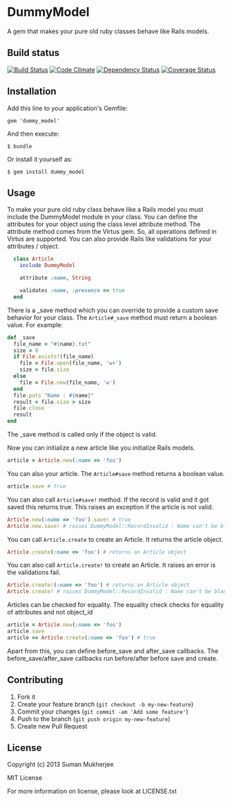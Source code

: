 # DummyModel

A gem that makes your pure old ruby classes behave like Rails models.

## Build status

[![Build Status](https://travis-ci.org/sumanmukherjee03/dummy_model.png)](https://travis-ci.org/sumanmukherjee03/dummy_model)
[![Code Climate](https://codeclimate.com/github/sumanmukherjee03/dummy_model.png)](https://codeclimate.com/github/sumanmukherjee03/dummy_model)
[![Dependency Status](https://gemnasium.com/sumanmukherjee03/dummy_model.png)](https://gemnasium.com/sumanmukherjee03/dummy_model)
[![Coverage Status](https://coveralls.io/repos/sumanmukherjee03/dummy_model/badge.png)](https://coveralls.io/r/sumanmukherjee03/dummy_model)


## Installation

Add this line to your application's Gemfile:

    gem 'dummy_model'

And then execute:

    $ bundle

Or install it yourself as:

    $ gem install dummy_model

## Usage
To make your pure old ruby class behave like a Rails model you must include the DummyModel module in your class.
You can define the attributes for your object using the class level attribute method.
The attribute method comes from the Virtus gem.
So, all operations defined in Virtus are supported.
You can also provide Rails like validations for your attributes / object.
```ruby
  class Article
    include DummyModel

    attribute :name, String

    validates :name, :presence => true
  end
```
There is a _save method which you can override to provide a custom save behavior for your class.
The ```Article#_save``` method must return a boolean value. For example:
```ruby
def _save
  file_name = "#{name}.txt"
  size = 0
  if File.exists?(file_name)
    file = File.open(file_name, 'w+')
    size = file.size
  else
    file = File.new(file_name, 'w')
  end
  file.puts "Name : #{name}"
  result = file.size > size
  file.close
  result
end
```
The _save method is called only if the object is valid.

Now you can initialize a new article like you initialize Rails models.
```ruby
article = Article.new(:name => 'foo')
```
You can also your article.
The ```Article#save``` method returns a boolean value.
```ruby
article.save # true
```
You can also call ```Article#save!``` method.
If the record is valid and it got saved this returns true.
This raises an exception if the article is not valid.
```ruby
Article.new(:name => 'foo').save! # true
Article.new.save! # raises DummyModel::RecordInvalid : Name can't be blank
```
You can call ```Article.create``` to create an Article.
It returns the article object.
```ruby
Article.create(:name => 'foo') # returns an Article object
```
You can also call ```Article.create!``` to create an Article.
It raises an error is the validations fail.
```ruby
Article.create!(:name => 'foo') # returns an Article object
Article.create! # raises DummyModel::RecordInvalid : Name can't be blank
```
Articles can be checked for equality.
The equality check checks for equality of attributes and not object_id
```ruby
article = Article.new(:name => 'foo')
article.save
article == Article.create(:name => 'foo') # true
```
Apart from this, you can define before_save and after_save callbacks.
The before_save/after_save callbacks run before/after before save and create.

## Contributing

1. Fork it
2. Create your feature branch (`git checkout -b my-new-feature`)
3. Commit your changes (`git commit -am 'Add some feature'`)
4. Push to the branch (`git push origin my-new-feature`)
5. Create new Pull Request

## License

Copyright (c) 2013 Suman Mukherjee

MIT License

For more information on license, please look at LICENSE.txt

